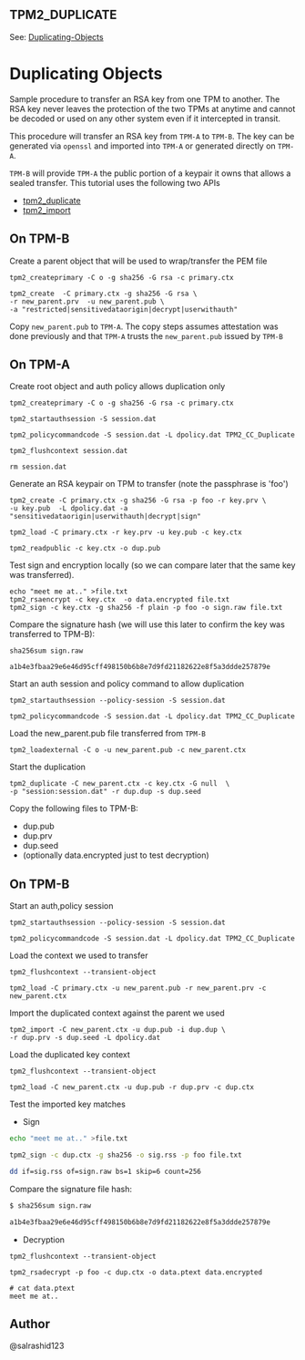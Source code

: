 ## TPM2_DUPLICATE


See: [Duplicating-Objects](https://github.com/tpm2-software/tpm2-tools/wiki/Duplicating-Objects)


# Duplicating Objects

Sample procedure to transfer an RSA key from one TPM to another. The RSA key
never leaves the protection of the two TPMs at anytime and cannot be decoded or
used on any other system even if it intercepted in transit.


This procedure will transfer an RSA key from `TPM-A` to `TPM-B`.  The key can be
generated via `openssl` and imported into `TPM-A` or generated directly on
`TPM-A`.

`TPM-B` will provide `TPM-A` the public portion of a keypair it owns that allows
a sealed transfer.  This tutorial uses the following two APIs

* [tpm2_duplicate](https://github.com/tpm2-software/tpm2-tools/blob/master/man/tpm2_duplicate.1.md)
* [tpm2_import](https://github.com/tpm2-software/tpm2-tools/blob/master/man/tpm2_import.1.md)


## On TPM-B

Create a parent object that will be used to wrap/transfer the PEM file
```
tpm2_createprimary -C o -g sha256 -G rsa -c primary.ctx

tpm2_create  -C primary.ctx -g sha256 -G rsa \
-r new_parent.prv  -u new_parent.pub \
-a "restricted|sensitivedataorigin|decrypt|userwithauth"
```

Copy `new_parent.pub` to `TPM-A`.  The copy steps assumes attestation was done
previously and that `TPM-A` trusts the `new_parent.pub` issued by `TPM-B`

## On TPM-A

Create root object and auth policy allows duplication only

```
tpm2_createprimary -C o -g sha256 -G rsa -c primary.ctx

tpm2_startauthsession -S session.dat

tpm2_policycommandcode -S session.dat -L dpolicy.dat TPM2_CC_Duplicate

tpm2_flushcontext session.dat

rm session.dat
```

Generate an RSA keypair on TPM to transfer  (note the passphrase is 'foo')

```
tpm2_create -C primary.ctx -g sha256 -G rsa -p foo -r key.prv \
-u key.pub  -L dpolicy.dat -a "sensitivedataorigin|userwithauth|decrypt|sign"

tpm2_load -C primary.ctx -r key.prv -u key.pub -c key.ctx

tpm2_readpublic -c key.ctx -o dup.pub
````

Test sign and encryption locally (so we can compare later that the same key was transferred).

```
echo "meet me at.." >file.txt
tpm2_rsaencrypt -c key.ctx  -o data.encrypted file.txt
tpm2_sign -c key.ctx -g sha256 -f plain -p foo -o sign.raw file.txt
```

Compare the signature hash (we will use this later to confirm the key was transferred to TPM-B):

```
sha256sum sign.raw

a1b4e3fbaa29e6e46d95cff498150b6b8e7d9fd21182622e8f5a3ddde257879e
```

Start an auth session and policy command to allow duplication
```
tpm2_startauthsession --policy-session -S session.dat

tpm2_policycommandcode -S session.dat -L dpolicy.dat TPM2_CC_Duplicate
```

Load the new_parent.pub file transferred from `TPM-B`
```
tpm2_loadexternal -C o -u new_parent.pub -c new_parent.ctx
```

Start the duplication
```
tpm2_duplicate -C new_parent.ctx -c key.ctx -G null  \
-p "session:session.dat" -r dup.dup -s dup.seed
```

Copy the following files to TPM-B:
* dup.pub
* dup.prv
* dup.seed
* (optionally data.encrypted just to test decryption)

## On TPM-B

Start an auth,policy session
```
tpm2_startauthsession --policy-session -S session.dat

tpm2_policycommandcode -S session.dat -L dpolicy.dat TPM2_CC_Duplicate
```

Load the context we used to transfer
```
tpm2_flushcontext --transient-object

tpm2_load -C primary.ctx -u new_parent.pub -r new_parent.prv -c new_parent.ctx
```

Import the duplicated context against the parent we used
```
tpm2_import -C new_parent.ctx -u dup.pub -i dup.dup \
-r dup.prv -s dup.seed -L dpolicy.dat
```

Load the duplicated key context 
```
tpm2_flushcontext --transient-object

tpm2_load -C new_parent.ctx -u dup.pub -r dup.prv -c dup.ctx
```

Test the imported key matches

* Sign

```bash
echo "meet me at.." >file.txt

tpm2_sign -c dup.ctx -g sha256 -o sig.rss -p foo file.txt

dd if=sig.rss of=sign.raw bs=1 skip=6 count=256
```

Compare the signature file hash:

```bash
$ sha256sum sign.raw

a1b4e3fbaa29e6e46d95cff498150b6b8e7d9fd21182622e8f5a3ddde257879e
```

* Decryption

```
tpm2_flushcontext --transient-object

tpm2_rsadecrypt -p foo -c dup.ctx -o data.ptext data.encrypted

# cat data.ptext 
meet me at..
```

## Author
@salrashid123
